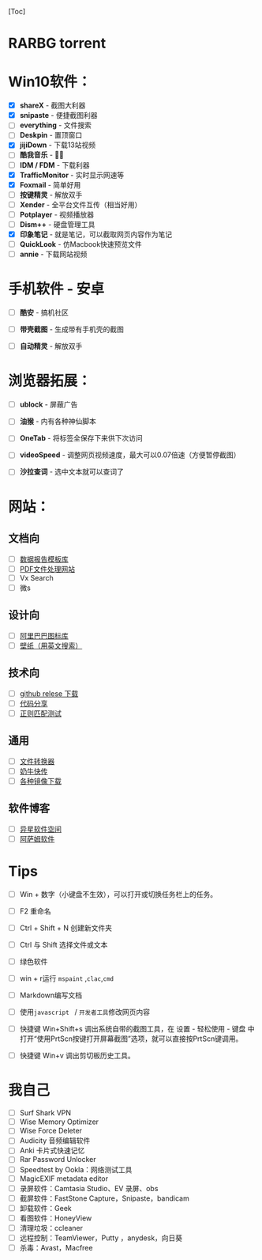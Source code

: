 [Toc]

# RARBG torrent

# Win10软件：

- [x] **shareX** -  截图大利器
- [x] **snipaste**  -  便捷截图利器
- [ ] **everything**  -  文件搜索
- [ ] **Deskpin**  -  置顶窗口
- [x] **jijiDown**  -  下载13站视频
- [ ] **酷我音乐**  -  🤷‍♂️
- [ ] **IDM / FDM**  -  下载利器
- [x] **TrafficMonitor**  -  实时显示网速等
- [x] **Foxmail**  -  简单好用
- [ ] **按键精灵**  -  解放双手
- [ ] **Xender**  -  全平台文件互传（相当好用）
- [ ] **Potplayer** - 视频播放器
- [ ] **Dism++** - 硬盘管理工具
- [x] **印象笔记**  -  就是笔记，可以截取网页内容作为笔记
- [ ] **QuickLook**  -  仿Macbook快速预览文件
- [ ] **annie**  -  下载网站视频

# 手机软件 - 安卓

* [ ] **酷安**  -  搞机社区
* [ ] **带壳截图**  -  生成带有手机壳的截图
* [ ] **自动精灵**  -  解放双手



# 浏览器拓展：

- [ ] **ublock**  -  屏蔽广告
- [ ] **油猴**  -  内有各种神仙脚本
- [ ] **OneTab**  -  将标签全保存下来供下次访问
- [ ] **videoSpeed**  -  调整网页视频速度，最大可以0.07倍速（方便暂停截图）
- [ ] **沙拉查词**  -  选中文本就可以查词了



# 网站：

## 文档向

- [ ] [数据报告模板库](https://www.tubiaoxiu.com/)
- [ ] [PDF文件处理网站](https://www.ilovepdf.com/)
- [ ] Vx Search
- [ ] 微s

## 设计向

* [ ] [阿里巴巴图标库](https://www.iconfont.cn/ )
* [ ] [壁纸（用英文搜索）](https://wallhaven.cc/)

## 技术向

- [ ] [github relese 下载](https://d.serctl.com/)
- [ ] [代码分享](https://paste.ubuntu.com/)
- [ ] [正则匹配测试](https://regex101.com/)

## 通用

- [ ] [文件转换器](https://convertio.co/zh/)
- [ ] [奶牛快传](https://cowtransfer.com/)
- [ ] [各种镜像下载](https://msdn.itellyou.cn/ )

## 软件博客

- [ ] [异星软件空间](http://www.yxssp.com/)
- [ ] [阿萨姆软件](https://www.sssam.com/ )

# Tips

- [ ] Win + 数字（小键盘不生效），可以打开或切换任务栏上的任务。
- [ ] F2 重命名
- [ ] Ctrl + Shift + N 创建新文件夹
- [ ] Ctrl 与 Shift 选择文件或文本
- [ ] 绿色软件
- [ ] win + r运行 `mspaint` ,`clac`,`cmd`  
- [ ] Markdown编写文档
- [ ] 使用`javascript ` / `开发者工具`修改网页内容
- [ ] 快捷键 Win+Shift+s 调出系统自带的截图工具，在 设置 - 轻松使用 - 键盘 中打开“使用PrtScn按键打开屏幕截图”选项，就可以直接按PrtScn键调用。
- [ ] 快捷键 Win+v 调出剪切板历史工具。



# 我自己

- [ ] Surf Shark VPN
- [ ] Wise Memory Optimizer
- [ ] Wise Force Deleter
- [ ] Audicity 音频编辑软件
- [ ] Anki 卡片式快速记忆
- [ ] Rar Password Unlocker
- [ ] Speedtest by Ookla：网络测试工具
- [ ] MagicEXIF metadata editor
- [ ] 录屏软件：Camtasia Studio、EV 录屏、obs
- [ ] 截屏软件：FastStone Capture，Snipaste，bandicam
- [ ] 卸载软件：Geek
- [ ] 看图软件：HoneyView
- [ ] 清理垃圾：ccleaner
- [ ] 远程控制：TeamViewer，Putty ，anydesk，向日葵
- [ ] 杀毒：Avast，Macfree